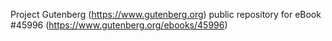 Project Gutenberg (https://www.gutenberg.org) public repository for eBook #45996 (https://www.gutenberg.org/ebooks/45996)
